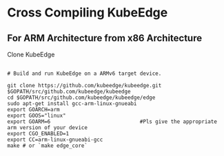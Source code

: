 # Cross Compiling KubeEdge 

## For ARM Architecture from x86 Architecture 

Clone KubeEdge

##

```shell
# Build and run KubeEdge on a ARMv6 target device.

git clone https://github.com/kubeedge/kubeedge.git $GOPATH/src/github.com/kubeedge/kubeedge
cd $GOPATH/src/github.com/kubeedge/kubeedge/edge
sudo apt-get install gcc-arm-linux-gnueabi
export GOARCH=arm
export GOOS="linux"
export GOARM=6                             #Pls give the appropriate arm version of your device  
export CGO_ENABLED=1
export CC=arm-linux-gnueabi-gcc
make # or `make edge_core`
```
